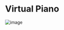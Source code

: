 # Virtual Piano

![image](https://user-images.githubusercontent.com/64016811/137734855-f9d7da7d-8663-4829-8789-3f77053439b6.png)
